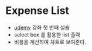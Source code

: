 # Expense List

- [udemy](https://www.udemy.com/course/best-react/) 강좌 첫 번째 실습
- select box 를 활용한 list 출력
- 비용을 계산하여 차트로 보여준다.